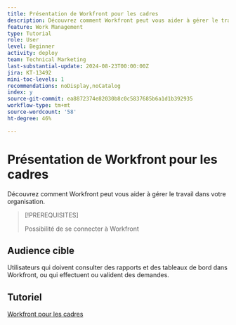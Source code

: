 ```yaml
---
title: Présentation de Workfront pour les cadres
description: Découvrez comment Workfront peut vous aider à gérer le travail dans votre organisation.
feature: Work Management
type: Tutorial
role: User
level: Beginner
activity: deploy
team: Technical Marketing
last-substantial-update: 2024-08-23T00:00:00Z
jira: KT-13492
mini-toc-levels: 1
recommendations: noDisplay,noCatalog
index: y
source-git-commit: ea8872374e82030b8c0c5837685b6a1d1b392935
workflow-type: tm+mt
source-wordcount: '58'
ht-degree: 46%

---
```



# Présentation de Workfront pour les cadres

Découvrez comment Workfront peut vous aider à gérer le travail dans votre organisation.

>[!PREREQUISITES]
>
>Possibilité de se connecter à Workfront

## Audience cible

Utilisateurs qui doivent consulter des rapports et des tableaux de bord dans Workfront, ou qui effectuent ou valident des demandes.

## Tutoriel

[Workfront pour les cadres](/help/workfront-for-executives/workfront-for-executives.md)
